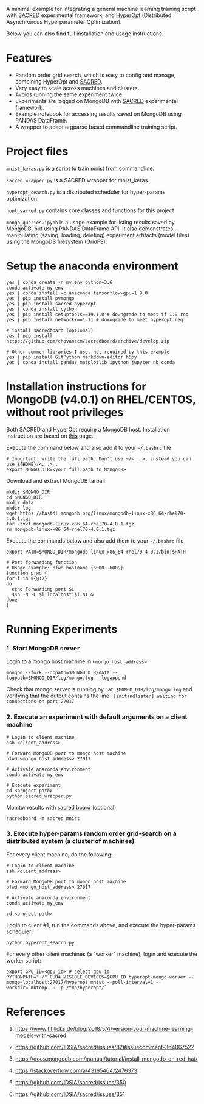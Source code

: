 A minimal example for integrating a general machine learning training script with 
[SACRED](https://github.com/IDSIA/sacred) experimental framework,
and [HyperOpt](https://github.com/hyperopt/hyperopt) (Distributed Asynchronous Hyperparameter Optimization).

Below you can also find full installation and usage instructions.

# Features
* Random order grid search, which is easy to config and manage, combining HyperOpt and [SACRED](https://github.com/IDSIA/sacred). 
* Very easy to scale across machines and clusters. 
* Avoids running the same experiment twice.
* Experiments are logged on MongoDB with [SACRED](https://github.com/IDSIA/sacred) experimental framework.
* Example notebook for accessing results saved on MongoDB using PANDAS DataFrame.
* A wrapper to adapt argparse based commandline training script.

# Project files
`mnist_keras.py` is a script to train mnist from commandline.

`sacred_wrapper.py` is a SACRED wrapper for mnist_keras.

`hyperopt_search.py` is a distributed scheduler for hyper-params optimization.

`hopt_sacred.py` contains core classes and functions for this project 

`mongo_queries.ipynb` is a usage example for listing results saved by MongoDB, but 
using PANDAS DataFrame API. It also demonstrates manipulating (saving, loading, 
deleting) experiment artifacts (model files) using the MongoDB filesystem (GridFS).


# Setup the anaconda environment

    yes | conda create -n my_env python=3.6
    conda activate my_env
    yes | conda install -c anaconda tensorflow-gpu=1.9.0
    yes | pip install pymongo
    yes | pip install sacred hyperopt
    yes | conda install cython
    yes | pip install setuptools==39.1.0 # downgrade to meet tf 1.9 req
	yes | pip install networkx==1.11 # downgrade to meet hyperopt req
    
	# install sacredboard (optional)
	yes | pip install https://github.com/chovanecm/sacredboard/archive/develop.zip

    # Other common libraries I use, not required by this example
    yes | pip install GitPython markdown-editor h5py
    yes | conda install pandas matplotlib ipython jupyter nb_conda

# Installation instructions for MongoDB (v4.0.1) on RHEL/CENTOS, without root privileges
Both SACRED and HyperOpt require a MongoDB host. Installation instruction are based on [this](https://docs.mongodb.com/manual/tutorial/install-mongodb-on-red-hat/) page.

Execute the command below and also add it to your `~/.bashrc` file

    # Important: write the full path. Don't use ~/<...>, instead you can use ${HOME}/<...> .
    export MONGO_DIR=<your full path to MongoDB> 

Download and extract MongoDB tarball

    mkdir $MONGO_DIR
    cd $MONGO_DIR
    mkdir data
    mkdir log
    wget https://fastdl.mongodb.org/linux/mongodb-linux-x86_64-rhel70-4.0.1.tgz
    tar -zxvf mongodb-linux-x86_64-rhel70-4.0.1.tgz
    rm mongodb-linux-x86_64-rhel70-4.0.1.tgz

Execute the commands below and also add them to your `~/.bashrc` file

    export PATH=$MONGO_DIR/mongodb-linux-x86_64-rhel70-4.0.1/bin:$PATH

    # Port forwarding function
    # Usage example: pfwd hostname {6000..6009}
    function pfwd {
    for i in ${@:2}
    do
      echo Forwarding port $i
      ssh -N -L $i:localhost:$i $1 &
    done  
    }    

# Running Experiments

### 1. Start MongoDB server
Login to a mongo host machine in `<mongo_host_address>`

	mongod --fork --dbpath=$MONGO_DIR/data --logpath=$MONGO_DIR/log/mongo.log --logappend

Check that mongo server is running by `cat $MONGO_DIR/log/mongo.log` and verifying that the output contains the line ` [initandlisten] waiting for connections on port 27017`

### 2. Execute an experiment with default arguments on a client machine

	# Login to client machine
	ssh <client_address>
    
    # Forward MongoDB port to mongo host machine
    pfwd <mongo_host_address> 27017
    
	# Activate anaconda environment
    conda activate my_env

	# Execute experiment
    cd <project path>    
    python sacred_wrapper.py
    
Monitor results with [sacred board](https://github.com/chovanecm/sacredboard) (optional) 

	sacredboard -m sacred_mnist

### 3. Execute hyper-params random order grid-search on a distributed system (a cluster of machines)

For every client machine, do the following:

	# Login to client machine
	ssh <client_address>
    
    # Forward MongoDB port to mongo host machine
    pfwd <mongo_host_address> 27017
    
	# Activate anaconda environment
    conda activate my_env
	
    cd <project path>    
    
Login to client #1, run the commands above, and execute the hyper-params scheduler:
	
    python hyperopt_search.py 

For every other client machines (a "worker" machine), login and execute the worker script:

	export GPU_ID=<gpu_id> # select gpu id
    PYTHONPATH="./" CUDA_VISIBLE_DEVICES=$GPU_ID hyperopt-mongo-worker --mongo=localhost:27017/hyperopt_mnist --poll-interval=1 --workdir=`mktemp -u -p /tmp/hyperopt/`

# References
1. https://www.hhllcks.de/blog/2018/5/4/version-your-machine-learning-models-with-sacred

2. https://github.com/IDSIA/sacred/issues/82#issuecomment-364067522

3. https://docs.mongodb.com/manual/tutorial/install-mongodb-on-red-hat/

4. https://stackoverflow.com/a/43165464/2476373 

5. https://github.com/IDSIA/sacred/issues/350

6. https://github.com/IDSIA/sacred/issues/351